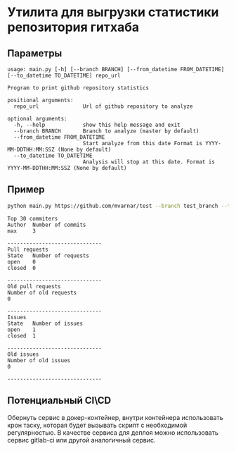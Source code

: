 # Утилита для выгрузки статистики репозитория гитхаба
## Параметры
```console
usage: main.py [-h] [--branch BRANCH] [--from_datetime FROM_DATETIME] [--to_datetime TO_DATETIME] repo_url

Program to print github repository statistics

positional arguments:
  repo_url              Url of github repository to analyze

optional arguments:
  -h, --help            show this help message and exit
  --branch BRANCH       Branch to analyze (master by default)
  --from_datetime FROM_DATETIME
                        Start analyze from this date Format is YYYY-MM-DDTHH:MM:SSZ (None by default)
  --to_datetime TO_DATETIME
                        Analysis will stop at this date. Format is YYYY-MM-DDTHH:MM:SSZ (None by default)
```
## Пример
```bash
python main.py https://github.com/mvarnar/test --branch test_branch --to_datetime 2020-03-9T00:00:00Z
```
```console
Top 30 commiters
Author  Number of commits
max     3

------------------------------
Pull requests
State   Number of requests
open    0
closed  0

------------------------------
Old pull requests
Number of old requests
0

------------------------------
Issues
State   Number of issues
open    1
closed  1

------------------------------
Old issues
Number of old issues
0

------------------------------
```
## Потенциальный CI\CD
Обернуть сервис в докер-контейнер, внутри контейнера использовать крон таску, которая будет вызывать скрипт с необходимой регулярностью. В качестве сервиса для деплоя можно использовать сервис gitlab-ci или другой аналогичный сервис.